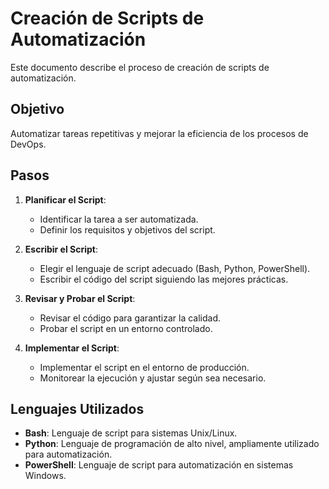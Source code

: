 # Creación de Scripts de Automatización

Este documento describe el proceso de creación de scripts de automatización.

## Objetivo

Automatizar tareas repetitivas y mejorar la eficiencia de los procesos de DevOps.

## Pasos

1. **Planificar el Script**:
    - Identificar la tarea a ser automatizada.
    - Definir los requisitos y objetivos del script.

2. **Escribir el Script**:
    - Elegir el lenguaje de script adecuado (Bash, Python, PowerShell).
    - Escribir el código del script siguiendo las mejores prácticas.

3. **Revisar y Probar el Script**:
    - Revisar el código para garantizar la calidad.
    - Probar el script en un entorno controlado.

4. **Implementar el Script**:
    - Implementar el script en el entorno de producción.
    - Monitorear la ejecución y ajustar según sea necesario.

## Lenguajes Utilizados

- **Bash**: Lenguaje de script para sistemas Unix/Linux.
- **Python**: Lenguaje de programación de alto nivel, ampliamente utilizado para automatización.
- **PowerShell**: Lenguaje de script para automatización en sistemas Windows.